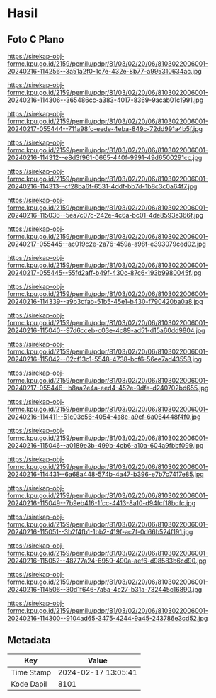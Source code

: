 # Hasil

## Foto C Plano

https://sirekap-obj-formc.kpu.go.id/2159/pemilu/pdpr/81/03/02/20/06/8103022006001-20240216-114256--3a51a2f0-1c7e-432e-8b77-a995310634ac.jpg

https://sirekap-obj-formc.kpu.go.id/2159/pemilu/pdpr/81/03/02/20/06/8103022006001-20240216-114306--365486cc-a383-4017-8369-9acab01c1991.jpg

https://sirekap-obj-formc.kpu.go.id/2159/pemilu/pdpr/81/03/02/20/06/8103022006001-20240217-055444--711a98fc-eede-4eba-849c-72dd991a4b5f.jpg

https://sirekap-obj-formc.kpu.go.id/2159/pemilu/pdpr/81/03/02/20/06/8103022006001-20240216-114312--e8d3f961-0665-440f-9991-49d6500291cc.jpg

https://sirekap-obj-formc.kpu.go.id/2159/pemilu/pdpr/81/03/02/20/06/8103022006001-20240216-114313--cf28ba6f-6531-4ddf-bb7d-1b8c3c0a64f7.jpg

https://sirekap-obj-formc.kpu.go.id/2159/pemilu/pdpr/81/03/02/20/06/8103022006001-20240216-115036--5ea7c07c-242e-4c6a-bc01-4de8593e366f.jpg

https://sirekap-obj-formc.kpu.go.id/2159/pemilu/pdpr/81/03/02/20/06/8103022006001-20240217-055445--ac019c2e-2a76-459a-a98f-e393079ced02.jpg

https://sirekap-obj-formc.kpu.go.id/2159/pemilu/pdpr/81/03/02/20/06/8103022006001-20240217-055445--55fd2aff-b49f-430c-87c6-193b9980045f.jpg

https://sirekap-obj-formc.kpu.go.id/2159/pemilu/pdpr/81/03/02/20/06/8103022006001-20240216-114339--a9b3dfab-51b5-45e1-b430-f790420ba0a8.jpg

https://sirekap-obj-formc.kpu.go.id/2159/pemilu/pdpr/81/03/02/20/06/8103022006001-20240216-115040--97d6cceb-c03e-4c89-ad51-d15a60dd9804.jpg

https://sirekap-obj-formc.kpu.go.id/2159/pemilu/pdpr/81/03/02/20/06/8103022006001-20240216-115042--02cf13c1-5548-4738-bcf6-56ee7ad43558.jpg

https://sirekap-obj-formc.kpu.go.id/2159/pemilu/pdpr/81/03/02/20/06/8103022006001-20240217-055446--b8aa2e4a-eed4-452e-9dfe-d240702bd655.jpg

https://sirekap-obj-formc.kpu.go.id/2159/pemilu/pdpr/81/03/02/20/06/8103022006001-20240216-114411--51c03c56-4054-4a8e-a9ef-6a064448f4f0.jpg

https://sirekap-obj-formc.kpu.go.id/2159/pemilu/pdpr/81/03/02/20/06/8103022006001-20240216-115046--a0189e3b-499b-4cb6-a10a-604a9fbbf099.jpg

https://sirekap-obj-formc.kpu.go.id/2159/pemilu/pdpr/81/03/02/20/06/8103022006001-20240216-114431--6a68a448-574b-4a47-b396-e7b7c7417e85.jpg

https://sirekap-obj-formc.kpu.go.id/2159/pemilu/pdpr/81/03/02/20/06/8103022006001-20240216-115049--7b9eb416-1fcc-4413-8a10-d94fcf18bdfc.jpg

https://sirekap-obj-formc.kpu.go.id/2159/pemilu/pdpr/81/03/02/20/06/8103022006001-20240216-115051--3b2f4fb1-1bb2-419f-ac7f-0d66b524f191.jpg

https://sirekap-obj-formc.kpu.go.id/2159/pemilu/pdpr/81/03/02/20/06/8103022006001-20240216-115052--48777a24-6959-490a-aef6-d98583b6cd90.jpg

https://sirekap-obj-formc.kpu.go.id/2159/pemilu/pdpr/81/03/02/20/06/8103022006001-20240216-114506--30d1f646-7a5a-4c27-b31a-732445c16890.jpg

https://sirekap-obj-formc.kpu.go.id/2159/pemilu/pdpr/81/03/02/20/06/8103022006001-20240216-114300--9104ad65-3475-4244-9a45-243786e3cd52.jpg


## Metadata

| Key        | Value               |
| ---------- | ------------------- |
| Time Stamp | 2024-02-17 13:05:41 |
| Kode Dapil | 8101                |



